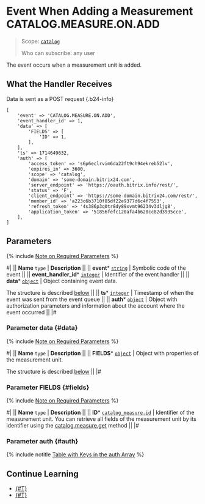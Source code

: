 # Event When Adding a Measurement CATALOG.MEASURE.ON.ADD

> Scope: [`catalog`](../../../scopes/permissions.md)
>
> Who can subscribe: any user

The event occurs when a measurement unit is added.

## What the Handler Receives

Data is sent as a POST request {.b24-info}

```
[
    'event' => 'CATALOG.MEASURE.ON.ADD',    
    'event_handler_id' => 1,
    'data' => [
        'FIELDS' => [
            'ID' => 1,
        ],
    ],
    'ts' => 1714649632,
    'auth' => [
        'access_token' => 's6p6eclrvim6da22ft9ch94ekreb52lv',
        'expires_in' => 3600,
        'scope' => 'catalog',
        'domain' => 'some-domain.bitrix24.com',
        'server_endpoint' => 'https://oauth.bitrix.info/rest/',
        'status' => 'F',
        'client_endpoint' => 'https://some-domain.bitrix24.com/rest/',
        'member_id' => 'a223c6b3710f85df22e9377d6c4f7553',
        'refresh_token' => '4s386p3q0tr8dy89xvmt96234v3dljg8',
        'application_token' => '51856fefc120afa4b628cc82d3935cce',
    ],
]
```

## Parameters

{% include [Note on Required Parameters](../../../../_includes/required.md) %}

#|
|| **Name**
`type` | **Description** ||
|| **event***
[`string`](../../data-types.md) | Symbolic code of the event ||
|| **event_handler_id***
[`integer`](../../data-types.md) | Identifier of the event handler ||
|| **data***
[`object`](../../data-types.md) | Object containing event data.

The structure is described [below](#data) ||
|| **ts***
[`integer`](../../data-types.md) | Timestamp of when the event was sent from the event queue ||
|| **auth***
[`object`](../../data-types.md) | Object with authorization parameters and information about the account where the event occurred ||
|#

### Parameter data {#data}

{% include [Note on Required Parameters](../../../../_includes/required.md) %}

#|
|| **Name**
`type` | **Description** ||
|| **FIELDS***
[`object`](../../data-types.md) | Object with properties of the measurement unit.

The structure is described [below](#fields) ||
|#

### Parameter FIELDS {#fields}

{% include [Note on Required Parameters](../../../../_includes/required.md) %}

#|
|| **Name**
`type` | **Description** ||
|| **ID***
[`catalog_measure.id`](../../data-types.md#catalog_measure) | Identifier of the measurement unit. You can retrieve all fields of the measurement unit by its identifier using the [catalog.measure.get](../catalog-measure-get.md) method ||
|#

### Parameter auth {#auth}

{% include notitle [Table with Keys in the auth Array](../../../../_includes/auth-params-in-events.md) %}

## Continue Learning

- [{#T}](./catalog-measure-on-update.md)
- [{#T}](./catalog-measure-on-delete.md)